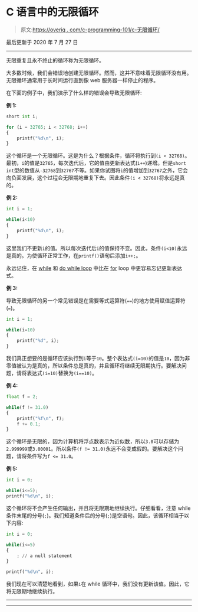 # C 语言中的无限循环

> 原文:[https://overiq . com/c-programming-101/c-无限循环/](https://overiq.com/c-programming-101/the-infinite-loop-in-c/)

最后更新于 2020 年 7 月 27 日

* * *

无限重复且永不终止的循环称为无限循环。

大多数时候，我们会错误地创建无限循环。然而，这并不意味着无限循环没有用。无限循环通常用于长时间运行直到像 web 服务器一样停止的程序。

在下面的例子中，我们演示了什么样的错误会导致无限循环:

**例 1:**

```py
short int i;

for (i = 32765; i < 32768; i++) 
{
    printf("%d\n", i);
}

```

这个循环是一个无限循环。这是为什么？根据条件，循环将执行到`(i < 32768)`。最初，`i`的值是`32765`，每次迭代后，它的值由更新表达式(`i++`)递增。但是`short int`型的数值从`-32768`到`32767`不等。如果你试图将`i`的值增加到`32767`之外，它会向负面发展，这个过程会无限期地重复下去。因此条件`(i < 32768)`将永远是真的。

**例 2:**

```py
int i = 1;

while(i<10)
{
    printf("%d\n", i); 
}

```

这里我们不更新`i`的值。所以每次迭代后`i`的值保持不变。因此，条件`(i<10)`永远是真的。为使循环正常工作，在`printf()`语句后添加`i++;`。

永远记住，在 [while](/c-programming-101/the-do-while-loop-in-c/) 和 [do while loop](/c-programming-101/the-do-while-loop-in-c/) 中比在 [for](/c-programming-101/the-for-loop-in-c/) loop 中更容易忘记更新表达式。

**例 3:**

导致无限循环的另一个常见错误是在需要等式运算符(`==`)的地方使用赋值运算符(`=`)。

```py
int i = 1;

while(i=10)
{
    printf("%d", i);
}

```

我们真正想要的是循环应该执行到`i`等于`10`。整个表达式`(i=10)`的值是`10`，因为非零值被认为是真的，所以条件总是真的，并且循环将继续无限期执行。要解决问题，请将表达式`(i=10)`替换为`(i==10)`。

**例 4:**

```py
float f = 2;

while(f != 31.0)
{
    printf("%f\n", f);
    f += 0.1;
}

```

这个循环是无限的，因为计算机将浮点数表示为近似数，所以`3.0`可以存储为`2.999999`或`3.00001`。所以条件`(f != 31.0)`永远不会变成假的。要解决这个问题，请将条件写为`f <= 31.0`。

**例 5:**

```py
int i = 0;

while(i<=5);
printf("%d\n", i);

```

这个循环将不会产生任何输出，并且将无限期地继续执行。仔细看看，注意 while 条件末尾的分号(`;`)。我们知道条件后的分号(`;`)是空语句。因此，该循环相当于以下内容:

```py
int i = 0;

while(i<=5)
{
    ; // a null statement
}

printf("%d\n", i);

```

我们现在可以清楚地看到，如果`i`在 while 循环中，我们没有更新该值。因此，它将无限期地继续执行。

* * *

* * *